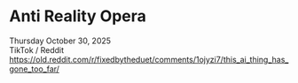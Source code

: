 # Anti Reality Opera

Thursday October 30, 2025     
TikTok / Reddit     
https://old.reddit.com/r/fixedbytheduet/comments/1ojyzi7/this_ai_thing_has_gone_too_far/
